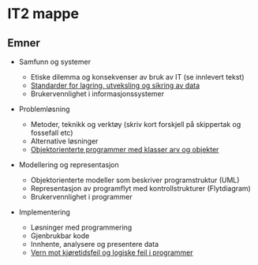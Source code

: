 # IT2 mappe

## Emner

- Samfunn og systemer
    - Etiske dilemma og konsekvenser av bruk av IT (se innlevert tekst)
    - [Standarder for lagring, utveksling og sikring av data](./samfunn-og-systemer/data.md)
    - Brukervennlighet i informasjonssystemer
- Problemløsning
    - Metoder, teknikk og verktøy (skriv kort forskjell på skippertak og fossefall etc)
    - Alternative løsninger
    - [Objektorienterte programmer med klasser arv og objekter](./arv/arv.md)

    
- Modellering og representasjon
    - Objektorienterte modeller som beskriver programstruktur (UML)
    - Representasjon av programflyt med kontrollstrukturer (Flytdiagram)
    - Brukervennlighet i programmer
- Implementering
    - Løsninger med programmering
    - Gjenbrukbar kode
    - Innhente, analysere og presentere data
    - [Vern mot kjøretidsfeil og logiske feil i programmer](./implementering/feilhaandtering.md)



